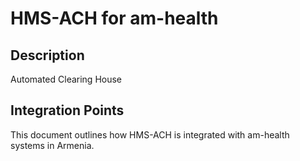 # HMS-ACH for am-health

## Description

Automated Clearing House

## Integration Points

This document outlines how HMS-ACH is integrated with am-health systems in Armenia.
